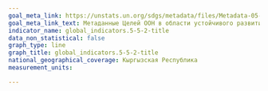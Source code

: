 ```yaml
---
goal_meta_link: https://unstats.un.org/sdgs/metadata/files/Metadata-05-05-02.pdf
goal_meta_link_text: Метаданные Целей ООН в области устойчивого развития (PDF, 866 КБ)
indicator_name: global_indicators.5-5-2-title
data_non_statistical: false
graph_type: line
graph_title: global_indicators.5-5-2-title
national_geographical_coverage: Кыргызская Республика
measurement_units: 

---
```

